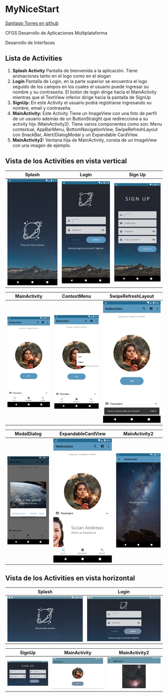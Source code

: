 # MyNiceStart

[Santiago Torres en github](https://github.com/santiagoTorres27)

CFGS Desarrollo de Aplicaciones Multiplataforma

Desarrollo de Interfaces

## Lista de Activities
1. **Splash Activity**
    Pantalla de bienvenida a la aplicación. Tiene animaciones tanto en el logo como en el slogan
2. **Login**
    Pantalla de Login, en la parte superior se encuentra el logo seguido de los campos en los cuales el usuario puede ingresar su nombre y su contraseña. El botón de login dirige hacia el MainActivity mientras que el TextView inferior dirige hacia la pantalla de SignUp
3. **SignUp:** En este Activity el usuario podrá registrarse ingresando su nombre, email y contraseña.
5. **MainActivity:**
   Este Activity Tiene un ImageView con una foto de perfil de un usuario además de un ButtonStraight que redirecciona a su activity hijo (MainActivity2).
   Tiene varios componentes como son: Menu contextual, AppBarMenu, BottomNavigationView, SwipeRefreshLayout con SnackBar, Alert/DialogModal y un Expandable CardView.
5. **MainActivity2:** Ventana hija de MainActivity, consta de un ImageView con una imagen de ejemplo.

## Vista de los Activities en vista vertical
Splash | Login | Sign Up
------ | ----- | ------
![](img/splash.png) | ![](img/login.png) | ![](img/signup.png)

MainActivity| ContextMenu | SwipeRefreshLayout
---|---|---|
![](img/mainactivity1.png)|![](img/contextmenu.png)|![](img/swipe.png)

ModalDialog| ExpandableCardView | MainActivity2
---|---|---|
![](img/modaldialog.png)|![](img/expandable.png)|![](img/mainactivity2.png)

## Vista de los Activities en vista horizontal
Splash | Login
-------|------
![](img/SplashHorizontal.jpg)|![](img/LoginHorizontal.jpg)

SignUp | MainActivity | MainActivity2
-------|------|--------
![](img/signUpHorizontal.jpg)|![](img/MainActivityHorizontal.jpg)|![](img/MainActivity2Horizontal.jpg)
